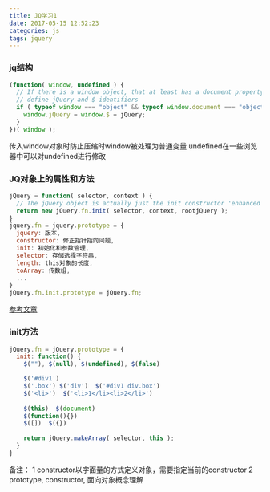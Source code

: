 ```yaml
---
title: JQ学习1
date: 2017-05-15 12:52:23
categories: js
tags: jquery
---
```


### jq结构
```javascript
(function( window, undefined ) {
  // If there is a window object, that at least has a document property,
  // define jQuery and $ identifiers
  if ( typeof window === "object" && typeof window.document === "object" ) {
    window.jQuery = window.$ = jQuery;
  }
})( window );
```
传入window对象时防止压缩时window被处理为普通变量
undefined在一些浏览器中可以对undefined进行修改

### JQ对象上的属性和方法
```javascript
jQuery = function( selector, context ) {
  // The jQuery object is actually just the init constructor 'enhanced'
  return new jQuery.fn.init( selector, context, rootjQuery );
}
jquery.fn = jquery.prototype = {
  jquery: 版本, 
  constructor: 修正指针指向问题,  
  init: 初始化和参数管理,
  selector: 存储选择字符串, 
  length: this对象的长度,
  toArray: 传数组,
  ...
}
jQuery.fn.init.prototype = jQuery.fn;
```
[参考文章](https://github.com/chyingp/blog/blob/master/jquery/jQuery%E6%BA%90%E7%A0%81-%E6%A0%B8%E5%BF%83%E7%BB%93%E6%9E%84.md)

### init方法
```javascript
jQuery.fn = jQuery.prototype = {
  init: function() {
    $(""), $(null), $(undefined), $(false)

    $('#div1') 
    $('.box') $('div')  $('#div1 div.box')
    $('<li>')  $('<li>1</li><li>2</li>')
    
    $(this)  $(document)    
    $(function(){})   
    $([])  $({})
    
    return jQuery.makeArray( selector, this );
  }
}
```

备注：
1 constructor以字面量的方式定义对象，需要指定当前的constructor
2 prototype,  constructor, 面向对象概念理解 

